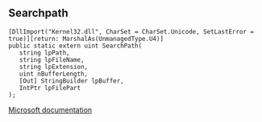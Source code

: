 ## Searchpath

```
[DllImport("Kernel32.dll", CharSet = CharSet.Unicode, SetLastError = true)][return: MarshalAs(UnmanagedType.U4)]
public static extern uint SearchPath(
   string lpPath,
   string lpFileName,
   string lpExtension,
   uint nBufferLength,
   [Out] StringBuilder lpBuffer,
   IntPtr lpFilePart
);
```

[Microsoft documentation](https://docs.microsoft.com/en-us/windows/win32/api/fileapi/nf-fileapi-searchpathw)
